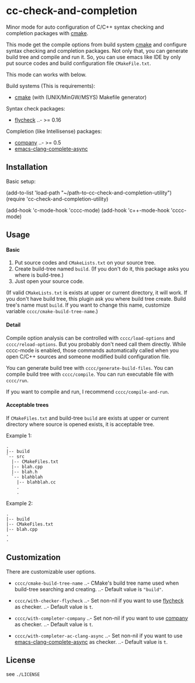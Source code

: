cc-check-and-completion
========================

Minor mode for auto configuration of C/C++ syntax checking and completion packages with [cmake][].

This mode get the compile options from build system [cmake][] and
configure syntax checking and completion packages. Not only that, you can
generate build tree and compile and run it. So, you can use emacs like IDE
by only put source codes and build configuration file `CMakeFile.txt`.

This mode can works with below.

Build systems (This is requirements):

  - [cmake][] (with (UNIX/MinGW/MSYS) Makefile generator)

Syntax check packages:

  - [flycheck][]
  ..- >= 0.16

Completion (like Intellisense) packages:

  - [company][]
  ..- >= 0.5
  - [emacs-clang-complete-async][]

Installation
------------

Basic setup:

   (add-to-list 'load-path
                "~/path-to-cc-check-and-completion-utility")
   (require 'cc-check-and-completion-utility)

   (add-hook 'c-mode-hook 'cccc-mode)
   (add-hook 'c++-mode-hook 'cccc-mode)

Usage
-----

#### Basic

1. Put source codes and `CMakeLists.txt` on your source tree.
2. Create build-tree named `build`. (If you don't do it, this package asks you where is build-tree.)
3. Just open your source code.

(If valid `CMakeLists.txt` is exists at upper or current directory, it will work.
If you don't have build tree, this plugin ask you where build tree create. Build tree's name
must `build`. If you want to change this name, customize variable `cccc/cmake-build-tree-name`.)

#### Detail

Compile option analysis can be controlled with `cccc/load-options` and
`cccc/reload-options`. But you probably don't need call them directly. While cccc-mode
is enabled, those commands automatically called when you open C/C++ sources and
someone modified build configuration file.

You can generate build tree with `cccc/generate-build-files`.
You can compile build tree with `cccc/compile`.
You can run executable file with `cccc/run`.

If you want to compile and run, I recommend `cccc/compile-and-run`.

#### Acceptable trees

If `CMakeFiles.txt` and build-tree `build` are exists at upper or current directory where source is opened exists,
it is acceptable tree.

Example 1:

```
.
|-- build
`-- src
  |-- CMakeFiles.txt
  |-- blah.cpp
  |-- blah.h
  `-- blahblah
    |-- blahblah.cc
    .
    .
```

Example 2:

```
.
|-- build
|-- CMakeFiles.txt
|-- blah.cpp
.
.
```


Customization
-------------

There are customizable user options.

- `cccc/cmake-build-tree-name`
..- CMake's build tree name used when build-tree searching and creating.
..- Default value is `"build"`.

- `cccc/with-checker-flycheck`
..- Set non-nil if you want to use [flycheck][] as checker.
..- Default value is `t`.

- `cccc/with-completer-company`
..- Set non-nil if you want to use [company][] as checker.
..- Default value is `t`.

- `cccc/with-completer-ac-clang-async`
..- Set non-nil if you want to use [emacs-clang-complete-async][] as checker.
..- Default value is `t`.

License
-------

see `./LICENSE`


[flycheck]: https://github.com/flycheck/flycheck
[company]: http://company-mode.github.io/
[cmake]: http://www.cmake.org/
[clang]: http://clang.llvm.org/
[emacs-clang-complete-async]: https://github.com/Golevka/emacs-clang-complete-async
